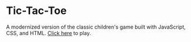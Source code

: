 # Tic-Tac-Toe

A modernized version of the classic children's game built with JavaScript, CSS, and HTML. [Click here](https://jeremy-gleason.github.io/tic-tac-toe) to play.
